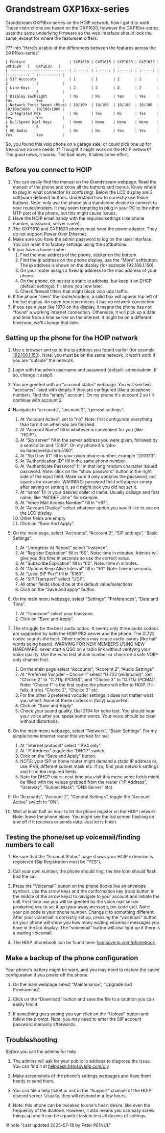 # Grandstream GXP16xx-series

Grandstream GXP16xx-series on the HOIP network, how I got it to work.  These instructions are based on the GXP1620, however the GXP16xx-series uses the same underlying firmware so the web interface should look the same, except for where the featureset differs.

??? info "Here's a table of the differences between the features across the GXP16xx-series"

    | Feature                    | GXP1610 | GXP1615 | GXP1620 | GXP1625 |   GXP1628   |   GXP1630   |
    | -------------------------- | :-----: | :-----: | :-----: | :-----: | :---------: | :---------: |
    | SIP Accounts               | 1       | 1       | 2       | 2       | 2           | 3           |
    | Line Keys                  | 2       | 2       | 2       | 2       | 2           | 3           |
    | Display Backlight          | No      | No      | Yes     | Yes     | Yes         | Yes         |
    | Network Ports Speed (Mbps) | 10/100  | 10/100  | 10/100  | 10/100  | 10/100/1000 | 10/100/1000 |
    | Integrated PoE             | No      | Yes     | No      | Yes     | Yes         | Yes         |
    | BLF/Speed Dial Keys        | None    | None    | None    | None    | 8           | 8           |
    | HD Audio                   | No      | No      | Yes     | Yes     | Yes         | Yes         |

So, you found this voip phone on a garage sale, or could pick one up for free since no one needs it? Thought it might work on the HOIP network? The good news, it works. The bad news, it takes some effort.

## Before you connect to HOIP

1. You can easily find the manual on the Grandstream webpage. Read the manual of the phone and know all the buttons and menus. Know where to plug in what connector (is confusing). Below the LCD display are 3 soft(ware defined) buttons. Understand how to correctly use those buttons. Note: only use the phone as a standalone device to connect to your router/modem. It may seem tempting to plug in your PC to the other UTP port of the phone, but this might cause issues.
2. Have the HOIP email handy with the required settings (like phone number, password, server name).
3. The GXP1610 and GXP1620 phones must have the power adapter. They do not support Power Over Ethernet.
4. Make sure you have the admin password to log on the user interface. You can reset it to factory settings using the softbuttons.
5. If you have a home router:
    1. Find the mac address of the phone, sticker on the bottom.
    2. Find the ip address on the phone display, use the “More” softbutton. The ip address is shown on the display (for example 192.168.1.150).
    3. On your router assign a fixed ip address to the mac address of your phone.
    4. On the phone, do not set a static ip address, but keep it on DHCP (default settings). I'll show you how later.
    5. Check firewall filters that might block voip udp traffic.
6. If the phone “sees” the router/modem, a solid box will appear top left of the lcd display. An open box icon means it has no network connection.
7. If you see a year like 1970 on the display, it means the phone has not “found” a working internet connection. Otherwise, it will pick up a date and time from a time server on the internet. It might be on a different timezone, we'll change that later.

## Setting up the phone for the HOIP network

1. Use a browser and go to the ip address you found earlier (for example [192.168.1.150](http://192.168.1.150/)). Note: you must be on the same network, it won't work if you are “outside” the network.

2. Login with the admin username and password (default: admin/admin. If so, change it asap!).

3. You are greeted with an “account status” webpage. You will see two “accounts” listed with details if they are configured (like a telephone number). Find the “empty” account.  On my phone it's account 2 so I'll continue with account 2.

4. Navigate to “accounts”, “account 2”, “general settings”.
    1. At “Account Active”, set to “no”. Note: first configurate everything than turn it on when you are finished.
    2. At “Account Name” fill in whatever is convenient for you (like “HOIP”).
    3. At “Sip server” fill in the server address you were given, followed by a semicolon and “5160”. On my phone it's “pbx-eu.hamsoverip.com:5160”.
    4. At “Sip User ID” fill in your given phone number, example “200123”.
    5. At “Authentication ID” fill in the same phone number.
    6. At “Authenticate Password” fill in that long random character issued password. Note: click on the “show password” button at the right side of the input field. Make sure it only contains the password, not spaces for example. WARNING: password field will appear empty after saving or setting it, so it might look you did not set it.
    7. At “name” fill in your desired caller id name. Usually callsign and first name, like “AB1DEF John” for example.
    8. At “Voice Mail Access Number” fill in “*97”.
    9. At “Account Display" select whatever option you would like to see on the LCD display.
    10. Other fields are empty.
    11. Click on “Save And Apply”.

5. On the main page, select “Accounts”, “Account 2”, “SIP settings”, “Basic Settings”.
    1. At “Unregister At Reboot” select “Instance”.
    2. At “Register Expiration” fill in “60”. Note: time in minutes. Admins will give you this time in seconds so use the correct value.
    3. At “Subscribe Expiration” fill in “60”. Note: time in minutes.
    4. At “Options Keep Alive Interval” fill in “30”. Note: time in seconds.
    5. At “Local SIP Port” fill in “5160”.
    6. At “SIP Transport” select “UDP”.
    7. All other fields should be at the default value/selections.
    8. Click on the “Save and apply” button.

6. On the main menu webpage, select “Settings”, “Preferences”, “Date and Time”.
    1. At “Timezone” select your timezone.
    2. Click on “Save and Apply”.

7. The struggle for the best audio codec. It seems only three audio codecs are supported by both the HOIP PBX server and the phone. The G.722 codec sounds the best. Other codecs may cause audio issues (like half words being heard). WARNING FOR NEW MEMBERS USING NEW HARDWARE: never start a QSO on a radio link without verifying your voice quality. Use the echo test phone number or check on a safe VOIP-only channel first.
    1. On the main page select “Accounts”, “Account 2”, “Audio Settings”.
    2. At “Preferred Vocoder – Choice 1” select “G.722 (wideband)”. Set "Choice 2" to "G.711µ (PCMU)", and "Choice 3" to "G.711a (PCMA)". Note: “Choice 1” is the first codec the phone will offer to HOIP. If it fails, it tries “Choice 2”, “Choice 3” etc.
    3. For the other 3 preferred vocoder settings it does not matter what you select. None of these codecs is (fully) supported.
    4. Click on “Save and Apply”.
    5. Check your sound quality. Dial 3194 for echo test. You should hear your voice after you speak some words. Your voice should be clear without distortions.

8. On the main menu webpage, select “Network”, “Basic Settings”. For my simple home internet router this worked for me:
    1. At “Internet protocol” select “IPV4 only”.
    2. At “IP Address” toggle the “DHCP” switch.
    3. Click on the “Save and Apply” button.
    4. NOTE: your ISP or home router might demand a static IP address or, use IPV6, different subnet mask etc. If so, find your network settings and fill in the required fields.
    5. Note for DHCP users: next time you visit this menu some fields might be filled with the values grabbed from the router (“IP Address”, “Gateway”, “Subnet Mask”, “DNS Server” etc).
9. On “Accounts”, “Account 2”, “General Settings”, toggle the “Account Active” switch to “ON”.

10. Wait at least half an hour to let the phone register on the HOIP network. Note: leave the phone alone. You might see the lcd screen flashing on and off if it receives or sends data. Just let is finish.

## Testing the phone/set up voicemail/finding numbers to call

1. Be sure that the “Account Status” page shows your HOIP extension is registered (Sip Registration must be “YES”).

2. Call your own number, the phone should ring, the line icon should flash. End the call.

3. Press the “Voicemail” button on the phone (looks like an envelope symbol). Use the arrow keys and the conformation key (rond button in the middle of the arrow keys) to navigate to your account and initiate the call. First time use you will be greeted by the voice mail server prompting you to set it up (your away message, pin code etc). Note: your pin code is your phone number. Change it to something different. After your voicemail is correctly set up, pressing the “voicemail” button on your phone will show you how many waiting voicemail messages you have in the lcd display. The “voicemail” button will also light up if there is a waiting voicemail.

4. The HOIP phonebook can be found here: [hamsoverip.com/phonebook](https://hamsoverip.com/phonebook)

## Make a backup of the phone configuration

Your phone's battery might be worn, and you may need to restore the saved configuration if you power off the phone.

1. On the main webpage select “Maintenance”, “Upgrade and Provisioning”.

2. Click on the “Download” button and save the file to a location you can easily find it.

3. If something goes wroing you can click on the “Upload” button and follow the prompt. Note: you may need to enter the SIP account password manually afterwards.

## Troubleshooting

_Before_ you call the admins for help

1. The admins will ask for your public ip address to diagnose the issue. You can find it at [helpdesk.hamsoverip.com/diy](https://helpdesk.hamsoverip.com/diy/)

2. Make screenshots of the phone's settings webpages and have them handy to send them.

3. You can file a help ticket or ask in the “Support” channel of the HOIP discord server. Usually, they will respond in a few hours.

4. Note: this phone can be tweaked to one's heart desire, like even the frequency of the dialtone. However, it also means you can easy screw things up and it can be a painful task to test all dozens of settings.

!!! note "Last updated 2025-07-18 by Peter PE1NUL"
